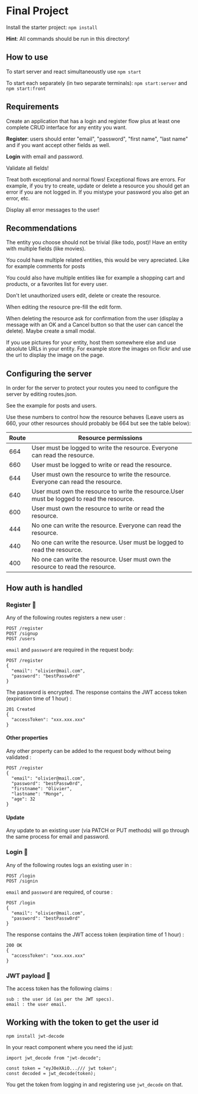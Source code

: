 # Final Project

Install the starter project: `npm install`

**Hint**: All commands should be run in this directory!

## How to use

To start server and react simultaneoustly use
`npm start`

To start each separately (in two separate terminals): `npm start:server` and `npm start:front`

## Requirements

Create an application that has a login and register flow plus at least one complete CRUD interface for any entity you want.

**Register**: users should enter "email", "password", "first name", "last name" and if you want accept other fields as well.

**Login** with email and password.

Validate all fields!

Treat both exceptional and normal flows! Exceptional flows are errors. For example, if you try to create, update or delete a resource you should get an error if you are not logged in. If you mistype your password you also get an error, etc.

Display all error messages to the user!

## Recommendations

The entity you choose should not be trivial (like todo, post)! Have an entity with multiple fields (like movies).

You could have multiple related entities, this would be very apreciated. Like for example comments for posts

You could also have multiple entities like for example a shopping cart and products, or a favorites list for every user.

Don't let unauthorized users edit, delete or create the resource.

When editing the resource pre-fill the edit form.

When deleting the resource ask for confirmation from the user (display a message with an OK and a Cancel button so that the user can cancel the delete). Maybe create a small modal.

If you use pictures for your entity, host them somewhere else and use absolute URLs in your entity. For example store the images on flickr and use the url to display the image on the page.

## Configuring the server

In order for the server to protect your routes you need to configure the server by editing routes.json.

See the example for posts and users.

Use these numbers to control how the resource behaves (Leave users as 660, your other resources should probably be 664 but see the table below):

| Route | Resource permissions                                                                       |
| ----- | ------------------------------------------------------------------------------------------ |
| 664   | User must be logged to write the resource. Everyone can read the resource.                 |
| 660   | User must be logged to write or read the resource.                                         |
| 644   | User must own the resource to write the resource. Everyone can read the resource.          |
| 640   | User must own the resource to write the resource.User must be logged to read the resource. |
| 600   | User must own the resource to write or read the resource.                                  |
| 444   | No one can write the resource. Everyone can read the resource.                             |
| 440   | No one can write the resource. User must be logged to read the resource.                   |
| 400   | No one can write the resource. User must own the resource to read the resource.            |

## How auth is handled

### Register 👥

Any of the following routes registers a new user :

```
POST /register
POST /signup
POST /users
```

`email` and `password` are required in the request body:

```
POST /register
{
  "email": "olivier@mail.com",
  "password": "bestPassw0rd"
}
```

The password is encrypted. The response contains the JWT access token (expiration time of 1 hour) :

```
201 Created
{
  "accessToken": "xxx.xxx.xxx"
}
```

#### Other properties

Any other property can be added to the request body without being validated :

```
POST /register
{
  "email": "olivier@mail.com",
  "password": "bestPassw0rd",
  "firstname": "Olivier",
  "lastname": "Monge",
  "age": 32
}
```

#### Update

Any update to an existing user (via PATCH or PUT methods) will go through the same process for email and password.

### Login 🛂

Any of the following routes logs an existing user in :

```
POST /login
POST /signin
```

`email` and `password` are required, of course :

```
POST /login
{
  "email": "olivier@mail.com",
  "password": "bestPassw0rd"
}
```

The response contains the JWT access token (expiration time of 1 hour) :

```
200 OK
{
  "accessToken": "xxx.xxx.xxx"
}
```

### JWT payload 📇

The access token has the following claims :

```
sub : the user id (as per the JWT specs).
email : the user email.
```

## Working with the token to get the user id

`npm install jwt-decode`

In your react component where you need the id just:

```
import jwt_decode from "jwt-decode";

const token = "eyJ0eXAiO.../// jwt token";
const decoded = jwt_decode(token);
```

You get the token from logging in and registering use `jwt_decode` on that.
